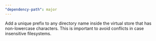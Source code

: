 ```yaml
---
"dependency-path": major
---
```


Add a unique prefix to any directory name inside the virtual store that has non-lowercase characters. This is important to avoid conflicts in case insensitive filesystems.
